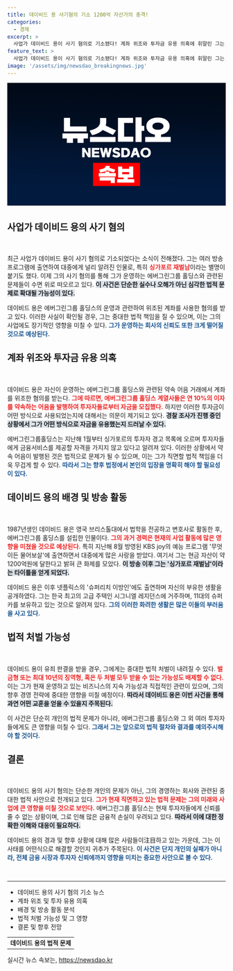 ```yaml
---
title: 데이비드 용 사기혐의 기소 1200억 자산가의 충격!
categories:
  - 경제
excerpt: >
  사업가 데이비드 용이 사기 혐의로 기소됐다! 계좌 위조와 투자금 유용 의혹에 휘말린 그는, 인기 방송 출연 후 급격히 주목받기 시작했다. 징역형 최대 10년의 위험 속에서 그의 운명은?
feature_text: >
  사업가 데이비드 용이 사기 혐의로 기소됐다! 계좌 위조와 투자금 유용 의혹에 휘말린 그는, 인기 방송 출연 후 급격히 주목받기 시작했다. 징역형 최대 10년의 위험 속에서 그의 운명은?
image: '/assets/img/newsdao_breakingnews.jpg'
---
```


<p><img src="/assets/img/newsdao_breakingnews.jpg" alt="koreaapp 속보" /></p>

<h2 data-ke-size="size26">사업가 데이비드 용의 사기 혐의</h2>

<p data-ke-size="size16">&nbsp;</p>

<p>최근 사업가 데이비드 용이 사기 혐의로 기소되었다는 소식이 전해졌다. 그는 여러 방송 프로그램에 출연하여 대중에게 널리 알려진 인물로, 특히 <b><span style="color: #ee2323;">싱가포르 재벌남</span></b>이라는 별명이 붙기도 했다. 이제 그의 사기 혐의를 통해 그가 운영하는 에버그린그룹 홀딩스와 관련된 문제들이 수면 위로 떠오르고 있다. <b><span style="background-color: #21538527;">이 사건은 단순한 실수나 오해가 아닌 심각한 법적 문제로 확대될 가능성이 있다.</span></b> </p>

<p>데이비드 용은 에버그린그룹 홀딩스의 운영과 관련하여 위조된 계좌를 사용한 혐의를 받고 있다. 이러한 사실이 확인될 경우, 그는 중대한 법적 책임을 질 수 있으며, 이는 그의 사업에도 장기적인 영향을 미칠 수 있다. <b><span style="color: #1a5490;">그가 운영하는 회사의 신뢰도 또한 크게 떨어질 것으로 예상된다.</span></b> </p>

<h2 data-ke-size="size26">계좌 위조와 투자금 유용 의혹</h2>

<p data-ke-size="size16">&nbsp;</p>

<p>데이비드 용은 자신이 운영하는 에버그린그룹 홀딩스와 관련된 약속 어음 거래에서 계좌를 위조한 혐의를 받는다. <b><span style="color: #ee2323;">그에 따르면, 에버그린그룹 홀딩스 계열사들은 연 10%의 이자를 약속하는 어음을 발행하여 투자자들로부터 자금을 모집했다.</span></b> 하지만 이러한 투자금이 어떤 방식으로 사용되었는지에 대해서는 의문이 제기되고 있다. <b><span style="background-color: #21538527;">경찰 조사가 진행 중인 상황에서 그가 어떤 방식으로 자금을 유용했는지 드러날 수 있다.</span></b></p>

<p>에버그린그룹홀딩스는 지난해 1월부터 싱가포르의 투자자 경고 목록에 오르며 투자자들에게 금융서비스를 제공할 자격을 가지지 않고 있다고 알려져 있다. 이러한 상황에서 약속 어음이 발행된 것은 법적으로 문제가 될 수 있으며, 이는 그가 직면할 법적 책임을 더욱 무겁게 할 수 있다. <b><span style="color: #1a5490;">따라서 그는 향후 법정에서 본인의 입장을 명확히 해야 할 필요성이 있다.</span></b></p>

<h2 data-ke-size="size26">데이비드 용의 배경 및 방송 활동</h2>

<p data-ke-size="size16">&nbsp;</p>

<p>1987년생인 데이비드 용은 영국 브리스톨대에서 법학을 전공하고 변호사로 활동한 후, 에버그린그룹 홀딩스를 설립한 인물이다. <b><span style="color: #ee2323;">그의 과거 경력은 현재의 사업 활동에 많은 영향을 미쳤을 것으로 예상된다.</span></b> 특히 지난해 8월 방영된 KBS joy의 예능 프로그램 '무엇이든 물어보살'에 출연하면서 대중에게 많은 사랑을 받았다. 여기서 그는 현금 자산이 약 1200억원에 달한다고 밝혀 큰 화제를 모았다. <b><span style="background-color: #21538527;">이 방송 이후 그는 '싱가포르 재벌남'이라는 타이틀을 얻게 되었다.</span></b></p>

<p>데이비드 용은 이후 넷플릭스의 '슈퍼리치 이방인'에도 출연하며 자신의 부유한 생활을 공개하였다. 그는 한국 최고의 고급 주택인 시그니엘 레지던스에 거주하며, 11대의 슈퍼카를 보유하고 있는 것으로 알려져 있다. <b><span style="color: #1a5490;">그의 이러한 화려한 생활은 많은 이들의 부러움을 사고 있다.</span></b> </p>

<h2 data-ke-size="size26">법적 처벌 가능성</h2>

<p data-ke-size="size16">&nbsp;</p>

<p>데이비드 용이 유죄 판결을 받을 경우, 그에게는 중대한 법적 처벌이 내려질 수 있다. <b><span style="color: #ee2323;">벌금형 또는 최대 10년의 징역형, 혹은 두 처벌 모두 받을 수 있는 가능성도 배제할 수 없다.</span></b> 이는 그가 현재 운영하고 있는 비즈니스의 지속 가능성과 직접적인 관련이 있으며, 그의 향후 경영 전략에 중대한 영향을 미칠 예정이다. <b><span style="background-color: #21538527;">따라서 데이비드 용은 이번 사건을 통해 과연 어떤 교훈을 얻을 수 있을지 주목된다.</span></b></p>

<p>이 사건은 단순히 개인의 법적 문제가 아니라, 에버그린그룹 홀딩스와 그 외 여러 투자자들에게도 큰 영향을 미칠 수 있다. <b><span style="color: #1a5490;">그래서 그는 앞으로의 법적 절차와 결과를 예의주시해야 할 것이다.</span></b></p>

<h2 data-ke-size="size26">결론</h2>

<p data-ke-size="size16">&nbsp;</p>

<p>데이비드 용의 사기 혐의는 단순한 개인의 문제가 아닌, 그의 경영하는 회사와 관련된 중대한 법적 사안으로 전개되고 있다. <b><span style="color: #ee2323;">그가 현재 직면하고 있는 법적 문제는 그의 미래와 사업에 큰 영향을 미칠 것으로 보인다.</span></b> 에버그린그룹 홀딩스는 현재 투자자들에게 신뢰를 줄 수 없는 상황이며, 그로 인해 많은 금융적 손실이 우려되고 있다. <b><span style="background-color: #21538527;">따라서 이에 대한 정확한 이해와 대응이 필요하다.</span></b> </p>

<p>데이비드 용의 경과 및 향후 상황에 대해 많은 사람들이注目하고 있는 가운데, 그는 이 사태를 어떤식으로 해결할 것인지 귀추가 주목된다. <b><span style="color: #1a5490;">이 사건은 단지 개인의 실패가 아니라, 전체 금융 시장과 투자자 신뢰에까지 영향을 미치는 중요한 사안으로 볼 수 있다.</span></b> </p>

<p data-ke-size="size16">&nbsp;</p> 

<hr> 

<ul>
<li>데이비드 용의 사기 혐의 기소 뉴스</li>
<li>계좌 위조 및 투자 유용 의혹</li>
<li>배경 및 방송 활동 분석</li>
<li>법적 처벌 가능성 및 그 영향</li>
<li>결론 및 향후 전망</li>
</ul>

<table>
<tr>
<td style="text-align: center; height: 17px;"><b>데이비드 용의 법적 문제</b></td>
</tr>
</table>
실시간 뉴스 속보는, <a href="https://newsdao.kr" rel="dofollow">https://newsdao.kr</a>


